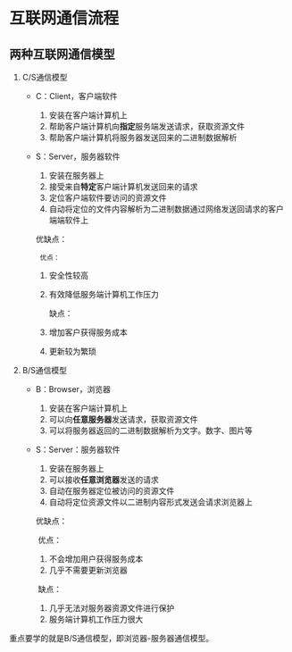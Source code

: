 # 互联网通信流程



## 两种互联网通信模型

1. C/S通信模型

    

    * C：Client，客户端软件

        1. 安装在客户端计算机上
        2. 帮助客户端计算机向**指定**服务端发送请求，获取资源文件
        3. 帮助客户端计算机将服务器发送回来的二进制数据解析

    * S：Server，服务器软件

        1. 安装在服务器上
        2. 接受来自**特定**客户端计算机发送回来的请求
        3. 定位客户端软件要访问的资源文件
        4. 自动将定位的文件内容解析为二进制数据通过网络发送回请求的客户端端软件上

        优缺点：

           优点：

        1. 安全性较高
        2. 有效降低服务端计算机工作压力

           缺点：

        1. 增加客户获得服务成本
        2. 更新较为繁琐

2. B/S通信模型

    

    - B：Browser，浏览器

        1. 安装在客户端计算机上
        2. 可以向**任意服务器**发送请求，获取资源文件
        3. 可以将服务器返回的二进制数据解析为文字。数字、图片等

    - S：Server：服务器软件

        1. 安装在服务器上
        2. 可以接收**任意浏览器**发送的请求
        3. 自动在服务器定位被访问的资源文件
        4. 自动将定位资源文件以二进制内容形式发送会请求浏览器上

        优缺点：

        ​    优点：

        1. 不会增加用户获得服务成本
        2. 几乎不需要更新浏览器

        ​    缺点：

        1. 几乎无法对服务器资源文件进行保护
        2. 服务端计算机工作压力很大

重点要学的就是B/S通信模型，即浏览器-服务器通信模型。

